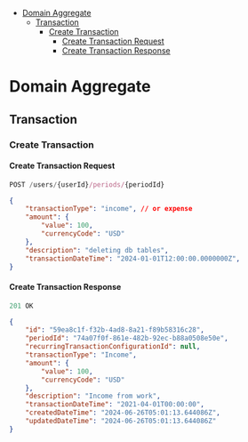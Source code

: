- [Domain Aggregate](#domain-aggregate)
  - [Transaction](#transaction)
    - [Create Transaction](#create-transaction)
      - [Create Transaction Request](#create-transaction-request)
      - [Create Transaction Response](#create-transaction-response)

# Domain Aggregate

## Transaction

### Create Transaction

#### Create Transaction Request

```js
POST /users/{userId}/periods/{periodId}
```

```json
{
    "transactionType": "income", // or expense
    "amount": {
        "value": 100,
        "currencyCode": "USD"
    },
    "description": "deleting db tables",
    "transactionDateTime": "2024-01-01T12:00:00.0000000Z",
}
```

#### Create Transaction Response

```js
201 OK
```

```json
{
    "id": "59ea8c1f-f32b-4ad8-8a21-f89b58316c28",
    "periodId": "74a07f0f-861e-482b-92ec-b88a0508e50e",
    "recurringTransactionConfigurationId": null,
    "transactionType": "Income",
    "amount": {
        "value": 100,
        "currencyCode": "USD"
    },
    "description": "Income from work",
    "transactionDateTime": "2021-04-01T00:00:00",
    "createdDateTime": "2024-06-26T05:01:13.644086Z",
    "updatedDateTime": "2024-06-26T05:01:13.644086Z"
}
```
